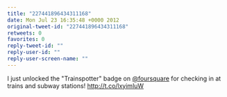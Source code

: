 ```yaml
---
title: "227441896434311168"
date: Mon Jul 23 16:35:48 +0000 2012
original-tweet-id: "227441896434311168"
retweets: 0
favorites: 0
reply-tweet-id: ""
reply-user-id: ""
reply-user-screen-name: ""
---
```

I just unlocked the "Trainspotter" badge on <a href="https://twitter.com/foursquare">@foursquare</a> for checking in at trains and subway stations! http://t.co/lxyimluW
